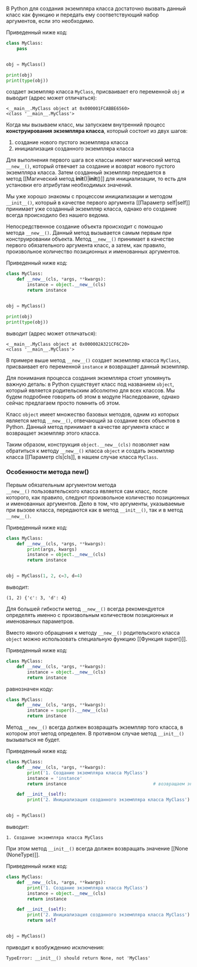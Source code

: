 В Python для создания экземпляра класса достаточно вызвать данный класс как функцию и передать ему соответствующий набор аргументов, если это необходимо.

Приведенный ниже код:

```python
class MyClass:
    pass


obj = MyClass()

print(obj)
print(type(obj))
```

создает экземпляр класса `MyClass`, присваивает его переменной `obj` и выводит (адрес может отличаться):

```no-highlight
<__main__.MyClass object at 0x000001FCABBE6560>
<class '__main__.MyClass'>
```

Когда мы вызываем класс, мы запускаем внутренний процесс **конструирования экземпляра класса**, который состоит из двух шагов:

1. создание нового пустого экземпляра класса
2. инициализация созданного экземпляра класса

Для выполнения первого шага все классы имеют магический метод `__new__()`, который отвечает за создание и возврат нового пустого экземпляра класса. Затем созданный экземпляр передается в метод [[Магический метод __init__()|__init__()]] для инициализации, то есть для установки его атрибутам необходимых значений.

Мы уже хорошо знакомы с процессом инициализации и методом `__init__()`, который в качестве первого аргумента [[Параметр self|self]] принимает уже созданный экземпляр класса, однако его создание всегда происходило без нашего ведома.

Непосредственное создание объекта происходит с помощью метода `__new__()`. Данный метод вызывается самым первым при конструировании объекта. Метод `__new__()` принимает в качестве первого обязательного аргумента класс, а затем, как правило, произвольное количество позиционных и именованных аргументов.

Приведенный ниже код:

```python
class MyClass:
    def __new__(cls, *args, **kwargs):
        instance = object.__new__(cls)
        return instance


obj = MyClass()

print(obj)
print(type(obj))
```

выводит (адрес может отличаться):

```no-highlight
<__main__.MyClass object at 0x000002A321CF6C20>
<class '__main__.MyClass'>
```

В примере выше метод `__new__()` создает экземпляр класса `MyClass`, присваивает его переменной `instance` и возвращает данный экземпляр.

Для понимания процесса создания экземпляра стоит упомянуть важную деталь: в Python существует класс под названием `object`, который является родительским абсолютно для всех классов. Мы будем подробнее говорить об этом в модуле Наследование, однако сейчас предлагаем просто помнить об этом.

Класс `object` имеет множество базовых методов, одним из которых является метод `__new__()`, отвечающий за создание всех объектов в Python. Данный метод принимает в качестве аргумента класс и возвращает экземпляр этого класса.

Таким образом, конструкция `object.__new__(cls)` позволяет нам обратиться к методу `__new__()` класса `object` и создать экземпляр класса [[Параметр cls|cls]], в нашем случае класса `MyClass`.

### Особенности метода __new__()

Первым обязательным аргументом метода `__new__()` пользовательского класса является сам класс, после которого, как правило, следуют произвольное количество позиционных и именованных аргументов. Дело в том, что аргументы, указываемые при вызове класса, передаются как в метод `__init__()`, так и в метод `__new__()`.

Приведенный ниже код:

```python
class MyClass:
    def __new__(cls, *args, **kwargs):
        print(args, kwargs)
        instance = object.__new__(cls)
        return instance


obj = MyClass(1, 2, c=3, d=4)
```

выводит: 

```no-highlight
(1, 2) {'c': 3, 'd': 4}
```

Для большей гибкости метод `__new__()` всегда рекомендуется определять именно с произвольным количеством позиционных и именованных параметров.

Вместо явного обращения к методу `__new__()` родительского класса `object` можно использовать специальную функцию [[Функция super()]].

Приведенный ниже код:

```python
class MyClass:
    def __new__(cls, *args, **kwargs):
        instance = object.__new__(cls)
        return instance
```

равнозначен коду:

```python
class MyClass:
    def __new__(cls, *args, **kwargs):
        instance = super().__new__(cls)
        return instance
```

Метод `__new__()` всегда должен возвращать экземпляр того класса, в котором этот метод определен. В противном случае метод `__init__()` вызываться не будет.

Приведенный ниже код:

```python
class MyClass:
    def __new__(cls, *args, **kwargs):
        print('1. Создание экземпляра класса MyClass')
        instance = 'instance'
        return instance                                 # возвращаем экземпляр класса str, а не MyClass

    def __init__(self):
        print('2. Инициализация созданного экземпляра класса MyClass')


obj = MyClass()
```

выводит:

```no-highlight
1. Создание экземпляра класса MyClass
```

При этом метод `__init__()` всегда должен возвращать значение [[None (NoneType)]].

Приведенный ниже код:

```python
class MyClass:
    def __new__(cls, *args, **kwargs):
        print('1. Создание экземпляра класса MyClass')
        instance = object.__new__(cls)
        return instance

    def __init__(self):
        print('2. Инициализация созданного экземпляра класса MyClass')
        return self


obj = MyClass()
```

приводит к возбуждению исключения:

```no-highlight
TypeError: __init__() should return None, not 'MyClass'
```